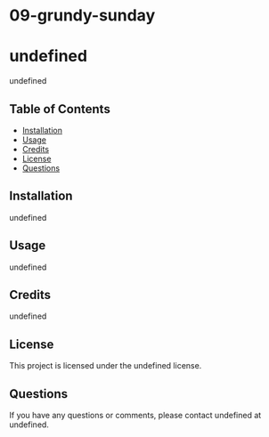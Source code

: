 # 09-grundy-sunday

  # undefined
  
  undefined
  
  ## Table of Contents
  
  - [Installation](#installation)
  - [Usage](#usage)
  - [Credits](#credits)
  - [License](#license)
  - [Questions](#questions)
  
  ## Installation
  
  undefined
  
  ## Usage
  
  undefined
  
  ## Credits
  
  undefined
  
  ## License
  
  This project is licensed under the undefined license.
  
  ## Questions
  
  If you have any questions or comments, please contact undefined at undefined.
  